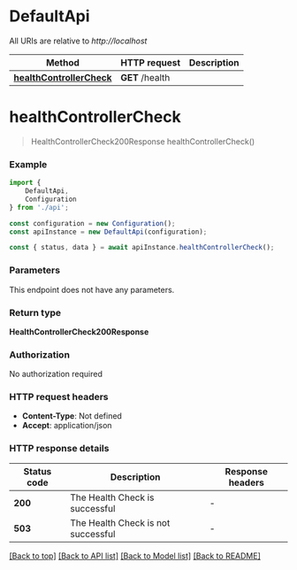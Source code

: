 # DefaultApi

All URIs are relative to *http://localhost*

|Method | HTTP request | Description|
|------------- | ------------- | -------------|
|[**healthControllerCheck**](#healthcontrollercheck) | **GET** /health | |

# **healthControllerCheck**
> HealthControllerCheck200Response healthControllerCheck()


### Example

```typescript
import {
    DefaultApi,
    Configuration
} from './api';

const configuration = new Configuration();
const apiInstance = new DefaultApi(configuration);

const { status, data } = await apiInstance.healthControllerCheck();
```

### Parameters
This endpoint does not have any parameters.


### Return type

**HealthControllerCheck200Response**

### Authorization

No authorization required

### HTTP request headers

 - **Content-Type**: Not defined
 - **Accept**: application/json


### HTTP response details
| Status code | Description | Response headers |
|-------------|-------------|------------------|
|**200** | The Health Check is successful |  -  |
|**503** | The Health Check is not successful |  -  |

[[Back to top]](#) [[Back to API list]](../README.md#documentation-for-api-endpoints) [[Back to Model list]](../README.md#documentation-for-models) [[Back to README]](../README.md)


